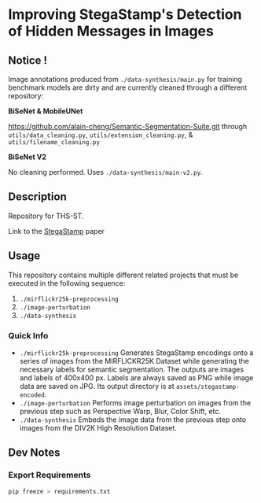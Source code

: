 # Improving StegaStamp's Detection of Hidden Messages in Images

## Notice !

Image annotations produced from `./data-synthesis/main.py` for training benchmark models are dirty and are currently cleaned through a different repository: 

**BiSeNet & MobileUNet**

https://github.com/alain-cheng/Semantic-Segmentation-Suite.git through `utils/data_cleaning.py`, `utils/extension_cleaning.py`, & `utils/filename_cleaning.py`

**BiSeNet V2**

No cleaning performed. Uses `./data-synthesis/main-v2.py`.

## Description

Repository for THS-ST.

Link to the [StegaStamp](https://arxiv.org/abs/1904.05343) paper

## Usage

This repository contains multiple different related projects that must be executed in the following sequence:

1. `./mirflickr25k-preprocessing`
2. `./image-perturbation`
3. `./data-synthesis`

### Quick Info

- `./mirflickr25k-preprocessing` Generates StegaStamp encodings onto a series of images from the MIRFLICKR25K Dataset while generating the necessary labels for semantic segmentation. The outputs are images and labels of 400x400 px. Labels are always saved as PNG while image data are saved on JPG. Its output directory is at `assets/stegastamp-encoded`.
- `./image-perturbation` Performs image perturbation on images from the previous step such as Perspective Warp, Blur, Color Shift, etc.
- `./data-synthesis` Embeds the image data from the previous step onto images from the DIV2K High Resolution Dataset.



## Dev Notes

### Export Requirements

```sh
pip freeze > requirements.txt
```
